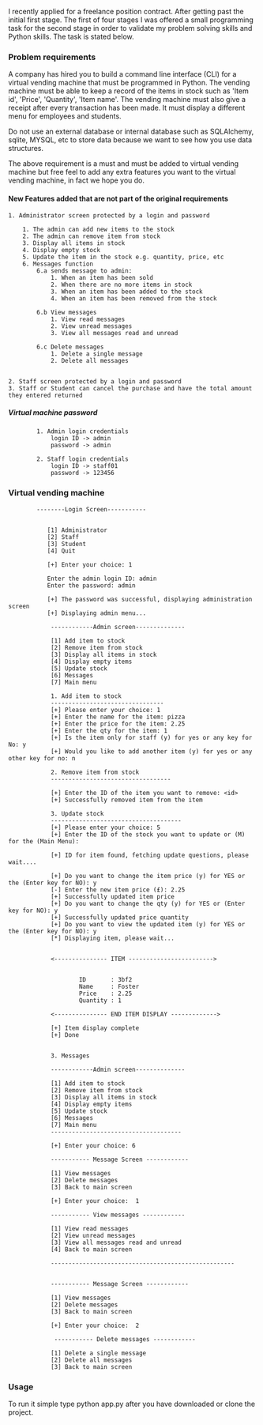 
I recently applied for a freelance position contract. After getting past the initial first stage. The first of four stages I was offered a small 
programming task for the second stage in order to validate my problem solving skills and Python skills. The task is stated below.

### Problem requirements

A company has hired you to build a command line interface (CLI) for a virtual vending machine that must be programmed in Python.
The vending machine must be able to keep a record of the items in stock such as  'Item id', 'Price', 'Quantity', 
'Item name'. The vending machine must also give a receipt after every transaction has been made. It must display a 
different menu for employees and students. 

Do not use an external database or internal database such as SQLAlchemy, sqlite, MYSQL, etc to store data because we 
want to see how you use data structures.

The above requirement is a must and must be added to virtual vending machine but free feel to add any  extra features 
you want to the virtual vending machine, in fact we hope you do.


#### New Features added that are not part of the original requirements
    1. Administrator screen protected by a login and password
    
        1. The admin can add new items to the stock
        2. The admin can remove item from stock
        3. Display all items in stock
        4. Display empty stock
        5. Update the item in the stock e.g. quantity, price, etc
        6. Messages function 
            6.a sends message to admin:
                1. When an item has been sold
                2. When there are no more items in stock
                3. When an item has been added to the stock
                4. When an item has been removed from the stock
            
            6.b View messages
                1. View read messages
                2. View unread messages
                3. View all messages read and unread
                
            6.c Delete messages
                1. Delete a single message
                2. Delete all messages
                
    
    2. Staff screen protected by a login and password     
    3. Staff or Student can cancel the purchase and have the total amount they entered returned              
   
    
    

 ##### Virtual machine password
            1. Admin login credentials
                login ID -> admin
                password -> admin
            
            2. Staff login credentials
                login ID -> staff01
                password -> 123456
                
     
    
 ### Virtual vending machine
 
            --------Login Screen-----------
    
    
               [1] Administrator
               [2] Staff
               [3] Student
               [4] Quit
               
               [+] Enter your choice: 1
               
               Enter the admin login ID: admin
               Enter the password: admin
               
               [+] The password was successful, displaying administration screen
               [+] Displaying admin menu...
               
                ------------Admin screen--------------
        
                [1] Add item to stock
                [2] Remove item from stock
                [3] Display all items in stock
                [4] Display empty items
                [5] Update stock
                [6] Messages
                [7] Main menu
                
                1. Add item to stock
                --------------------------------
                [+] Please enter your choice: 1
                [+] Enter the name for the item: pizza
                [+] Enter the price for the item: 2.25
                [+] Enter the qty for the item: 1
                [+] Is the item only for staff (y) for yes or any key for No: y
                [+] Would you like to add another item (y) for yes or any other key for no: n
                
                2. Remove item from stock
                ----------------------------------
                
                [+] Enter the ID of the item you want to remove: <id>
                [+] Successfully removed item from the item
                
                3. Update stock
                -------------------------------------
                [+] Please enter your choice: 5
                [+] Enter the ID of the stock you want to update or (M) for the (Main Menu): 
                
                [+] ID for item found, fetching update questions, please wait....

                [+] Do you want to change the item price (y) for YES or the (Enter key for NO): y
                [-] Enter the new item price (£): 2.25
                [+] Successfully updated item price
                [+] Do you want to change the qty (y) for YES or (Enter key for NO): y
                [+] Successfully updated price quantity
                [+] Do you want to view the updated item (y) for YES or the (Enter key for NO): y
                [*] Displaying item, please wait...


                <--------------- ITEM ------------------------>
                
                
                        ID       : 3bf2
                        Name     : Foster
                        Price    : 2.25
                        Quantity : 1
                        
                <--------------- END ITEM DISPLAY ------------->
                
                [+] Item display complete
                [+] Done
                
                
                3. Messages
                
                ------------Admin screen--------------
        
                [1] Add item to stock
                [2] Remove item from stock
                [3] Display all items in stock
                [4] Display empty items
                [5] Update stock
                [6] Messages
                [7] Main menu
                -------------------------------------
                
                [+] Enter your choice: 6
                
                ----------- Message Screen ------------

                [1] View messages
                [2] Delete messages
                [3] Back to main screen
                
                [+] Enter your choice:  1
                
                ----------- View messages ------------

                [1] View read messages
                [2] View unread messages
                [3] View all messages read and unread
                [4] Back to main screen

                ----------------------------------------------------
                
                
                ----------- Message Screen ------------

                [1] View messages
                [2] Delete messages
                [3] Back to main screen
                
                [+] Enter your choice:  2
                
                 ----------- Delete messages ------------

                [1] Delete a single message
                [2] Delete all messages
                [3] Back to main screen
                 
                


### Usage
To run it simple type python app.py after you have downloaded or clone the project.
